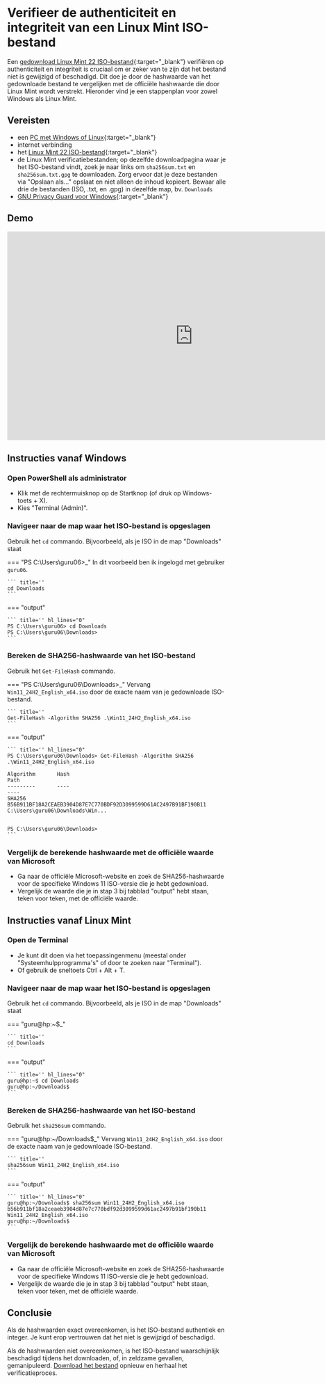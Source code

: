 # Verifieer de authenticiteit en integriteit van een Linux Mint ISO-bestand

Een [gedownload Linux Mint 22 ISO-bestand](../download-linuxmint22-iso/index.md){:target="_blank"} verifiëren op authenticiteit en integriteit is cruciaal om er zeker van te zijn dat het bestand niet is gewijzigd of beschadigd. Dit doe je door de hashwaarde van het gedownloade bestand te vergelijken met de officiële hashwaarde die door Linux Mint wordt verstrekt. Hieronder vind je een stappenplan voor zowel Windows als Linux Mint.

## Vereisten
- een [PC met Windows of Linux](../../tutorials/setup-windows11-linuxmint22-dual-boot-uefi/index.md ){:target="_blank"}
- internet verbinding
- het [Linux Mint 22 ISO-bestand](../download-linuxmint22-iso/index.md){:target="_blank"}
- de Linux Mint verificatiebestanden; op dezelfde downloadpagina waar je het ISO-bestand vindt, zoek je naar links om `sha256sum.txt` en `sha256sum.txt.gpg` te downloaden. Zorg ervoor dat je deze bestanden via "Opslaan als..." opslaat en niet alleen de inhoud kopieert. Bewaar alle drie de bestanden (ISO, .txt, en .gpg) in dezelfde map, bv. `Downloads`
- [GNU Privacy Guard voor Windows](../setup-gnupg-windows11/index.md){:target="_blank"}

## Demo
<iframe width="854" height="480" src="https://www.youtube.com/embed/3_YsCaXRi4c?autoplay=0&loop=0&mute=0" title="YouTube video player" frameborder="0" allow="accelerometer; autoplay; clipboard-write; encrypted-media; gyroscope; picture-in-picture; web-share" referrerpolicy="strict-origin-when-cross-origin" allowfullscreen></iframe>

## Instructies vanaf Windows

### Open PowerShell als administrator

- Klik met de rechtermuisknop op de Startknop (of druk op Windows-toets + X).
- Kies "Terminal (Admin)".

### Navigeer naar de map waar het ISO-bestand is opgeslagen
Gebruik het `cd` commando. Bijvoorbeeld, als je ISO in de map "Downloads" staat

=== "PS C:\Users\guru06>_"
    In dit voorbeeld ben ik ingelogd met gebruiker `guru06`.

    ``` title=''
    cd Downloads
    ```

=== "output"

    ``` title='' hl_lines="0"
    PS C:\Users\guru06> cd Downloads
    PS C:\Users\guru06\Downloads>
    ```

### Bereken de SHA256-hashwaarde van het ISO-bestand
Gebruik het `Get-FileHash` commando.

=== "PS C:\Users\guru06\Downloads>_"
    Vervang `Win11_24H2_English_x64.iso` door de exacte naam van je gedownloade ISO-bestand.

    ``` title=''
    Get-FileHash -Algorithm SHA256 .\Win11_24H2_English_x64.iso
    ```

=== "output"

    ``` title='' hl_lines="0"
    PS C:\Users\guru06\Downloads> Get-FileHash -Algorithm SHA256 .\Win11_24H2_English_x64.iso

    Algorithm       Hash                                                                   Path
    ---------       ----                                                                   ----
    SHA256          B56B911BF18A2CEAEB3904D87E7C770BDF92D3099599D61AC2497B91BF190B11       C:\Users\guru06\Downloads\Win...


    PS C:\Users\guru06\Downloads>
    ```    

### Vergelijk de berekende hashwaarde met de officiële waarde van Microsoft
- Ga naar de officiële Microsoft-website en zoek de SHA256-hashwaarde voor de specifieke Windows 11 ISO-versie die je hebt gedownload.
- Vergelijk de waarde die je in stap 3 bij tabblad "output" hebt staan, teken voor teken, met de officiële waarde.

## Instructies vanaf Linux Mint
### Open de Terminal
- Je kunt dit doen via het toepassingenmenu (meestal onder "Systeemhulpprogramma's" of door te zoeken naar "Terminal").
- Of gebruik de sneltoets Ctrl + Alt + T.

### Navigeer naar de map waar het ISO-bestand is opgeslagen
Gebruik het `cd` commando. Bijvoorbeeld, als je ISO in de map "Downloads" staat
    
=== "guru@hp:~$_"

    ``` title=''
    cd Downloads 
    ```

=== "output"

    ``` title='' hl_lines="0"
    guru@hp:~$ cd Downloads
    guru@hp:~/Downloads$
    ```

### Bereken de SHA256-hashwaarde van het ISO-bestand
Gebruik het `sha256sum` commando.

=== "guru@hp:~/Downloads$_"
    Vervang `Win11_24H2_English_x64.iso` door de exacte naam van je gedownloade ISO-bestand.

    ``` title=''
    sha256sum Win11_24H2_English_x64.iso
    ```

=== "output"

    ``` title='' hl_lines="0"
    guru@hp:~/Downloads$ sha256sum Win11_24H2_English_x64.iso
    b56b911bf18a2ceaeb3904d87e7c770bdf92d3099599d61ac2497b91bf190b11  Win11_24H2_English_x64.iso
    guru@hp:~/Downloads$ 
    ```    

### Vergelijk de berekende hashwaarde met de officiële waarde van Microsoft
- Ga naar de officiële Microsoft-website en zoek de SHA256-hashwaarde voor de specifieke Windows 11 ISO-versie die je hebt gedownload.
- Vergelijk de waarde die je in stap 3 bij tabblad "output" hebt staan, teken voor teken, met de officiële waarde.

## Conclusie
Als de hashwaarden exact overeenkomen, is het ISO-bestand authentiek en integer. Je kunt erop vertrouwen dat het niet is gewijzigd of beschadigd.

Als de hashwaarden niet overeenkomen, is het ISO-bestand waarschijnlijk beschadigd tijdens het downloaden, of, in zeldzame gevallen, gemanipuleerd. [Download het bestand](../download-linuxmint22-iso/index.md) opnieuw en herhaal het verificatieproces.